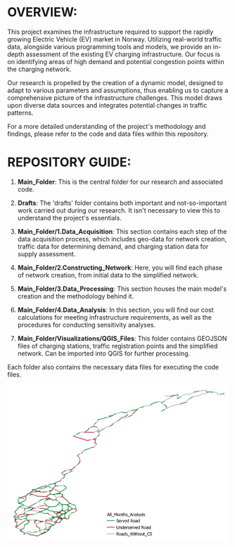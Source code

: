 
# **OVERVIEW:**

This project examines the infrastructure required to support the rapidly growing Electric Vehicle (EV) market in Norway. Utilizing real-world traffic data, alongside various programming tools and models, we provide an in-depth assessment of the existing EV charging infrastructure. Our focus is on identifying areas of high demand and potential congestion points within the charging network.

Our research is propelled by the creation of a dynamic model, designed to adapt to various parameters and assumptions, thus enabling us to capture a comprehensive picture of the infrastructure challenges. This model draws upon diverse data sources and integrates potential changes in traffic patterns.

For a more detailed understanding of the project's methodology and findings, please refer to the code and data files within this repository.

# REPOSITORY GUIDE:

1. **Main_Folder**: This is the central folder for our research and associated code.

2. **Drafts**: The 'drafts' folder contains both important and not-so-important work carried out during our research. It isn't necessary to view this to understand the project's essentials.

3. **Main_Folder/1.Data_Acquisition**: This section contains each step of the data acquisition process, which includes geo-data for network creation, traffic data for determining demand, and charging station data for supply assessment.

4. **Main_Folder/2.Constructing_Network**: Here, you will find each phase of network creation, from initial data to the simplified network.

5. **Main_Folder/3.Data_Processing**: This section houses the main model's creation and the methodology behind it.

6. **Main_Folder/4.Data_Analysis**: In this section, you will find our cost calculations for meeting infrastructure requirements, as well as the procedures for conducting sensitivity analyses.

7. **Main_Folder/Visualizations/QGIS_Files**: This folder contains GEOJSON files of charging stations, traffic registration points and the simplified network. Can be imported into QGIS for further processing.


Each folder also contains the necessary data files for executing the code files.

<p align="center">
  <img src="Main_Folder/Visualizations/all_monthly_baseline.png" alt="Monthly Baseline Image">
</p>



